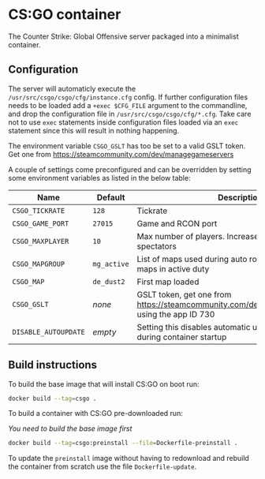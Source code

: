 # CS:GO container

The Counter Strike: Global Offensive server packaged into a minimalist container.

## Configuration

The server will automaticly execute the `/usr/src/csgo/csgo/cfg/instance.cfg` config. If further configuration files needs to be loaded add a `+exec $CFG_FILE` argument to the commandline, and drop the configuration file in `/usr/src/csgo/csgo/cfg/*.cfg`. Take care not to use `exec` statements inside configuration files loaded via an `exec` statement since this will result in nothing happening.

The environment variable `CSGO_GSLT` has too be set to a valid GSLT token. Get one from https://steamcommunity.com/dev/managegameservers

A couple of settings come preconfigured and can be overridden by setting some environment variables as listed in the below table:

Name | Default | Description
-----|---------|------------
`CSGO_TICKRATE` | `128` | Tickrate
`CSGO_GAME_PORT` | `27015` | Game and RCON port
`CSGO_MAXPLAYER` | `10` | Max number of players. Increase to allow for spectators
`CSGO_MAPGROUP` | `mg_active` | List of maps used during auto rotation. Defaults to maps in active duty
`CSGO_MAP` | `de_dust2` | First map loaded
`CSGO_GSLT` | *none* | GSLT token, get one from https://steamcommunity.com/dev/managegameservers using the app ID 730
`DISABLE_AUTOUPDATE` | *empty* | Setting this disables automatic updating of CS:GO during container startup

## Build instructions

To build the base image that will install CS:GO on boot run:

```sh
docker build --tag=csgo .
```


To build a container with CS:GO pre-downloaded run:

*You need to build the base image first*

```sh
docker build --tag=csgo:preinstall --file=Dockerfile-preinstall .
```

To update the `preinstall` image without having to redownload and rebuild the container from scratch use the file `Dockerfile-update`.
